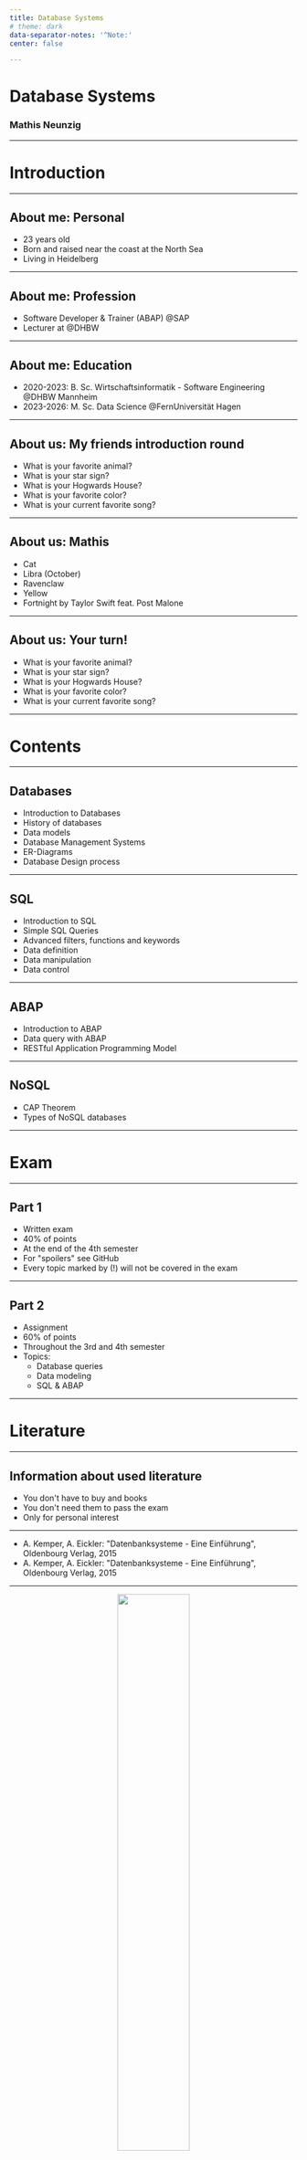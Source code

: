 ```yaml
---
title: Database Systems
# theme: dark
data-separator-notes: '^Note:'
center: false

---
```

# Database Systems
### Mathis Neunzig

---
# Introduction

----
## About me: Personal

* 23 years old
* Born and raised near the coast at the North Sea
* Living in Heidelberg

----
## About me: Profession

* Software Developer & Trainer (ABAP) @SAP
* Lecturer at @DHBW

----
## About me: Education

* 2020-2023: B. Sc. Wirtschaftsinformatik - Software Engineering @DHBW Mannheim
* 2023-2026: M. Sc. Data Science @FernUniversität Hagen

----
## About us: My friends introduction round

* What is your favorite animal?
* What is your star sign?
* What is your Hogwards House?
* What is your favorite color?
* What is your current favorite song?

----
## About us: Mathis

* Cat 
* Libra (October)
* Ravenclaw
* Yellow
* Fortnight by Taylor Swift feat. Post Malone

----
## About us: Your turn!

* What is your favorite animal?
* What is your star sign?
* What is your Hogwards House?
* What is your favorite color?
* What is your current favorite song?

---
# Contents

----
## Databases
* Introduction to Databases
* History of databases
* Data models
* Database Management Systems
* ER-Diagrams
* Database Design process

----
## SQL
* Introduction to SQL
* Simple SQL Queries
* Advanced filters, functions and keywords
* Data definition
* Data manipulation
* Data control

----
## ABAP
* Introduction to ABAP
* Data query with ABAP
* RESTful Application Programming Model

----
## NoSQL
* CAP Theorem
* Types of NoSQL databases

---
# Exam

----
## Part 1
* Written exam
* 40% of points
* At the end of the 4th semester
* For "spoilers" see GitHub
* Every topic marked by (!) will not be covered in the exam

----
## Part 2
* Assignment
* 60% of points
* Throughout the 3rd and 4th semester
* Topics: 
    * Database queries
    * Data modeling
    * SQL & ABAP

---
# Literature

----
## Information about used literature
* You don't have to buy and books
* You don't need them to pass the exam
* Only for personal interest

----
* A. Kemper, A. Eickler: "Datenbanksysteme - Eine Einführung", Oldenbourg Verlag, 2015
* A. Kemper, A. Eickler: "Datenbanksysteme - Eine Einführung", Oldenbourg Verlag, 2015

---
<div align="center" width="90%">
<img src="img/db_excel_meme.jpg" width=50% /><!-- .element style="border: 0px; box-shadow: 0 0 0 0" -->
</div>

---
# Chapter 1
### Database system

----
<div align="center" width="90%">
<img src="img/mosbach.jpeg" width=80% /><!-- .element style="border: 0px; box-shadow: 0 0 0 0" -->
</div>

----
<div align="center" width="90%">
<img src="img/list_of_excel_files.png" width=80% /><!-- .element style="border: 0px; box-shadow: 0 0 0 0" -->
</div>

----
## Problem
* Some files belong to different teams
    * Accounting
    * HR
    * Customer Relations
* The supermarket wants to launch an app for the supermarket

----
### What can go wrong?

----
### Solution:
### Database System!

----
## General terms
* Data: Raw & unprocessed facts
* Information: Processed data
* Metadata: Information about data

----
## Database system
Database system contains of 2 parts:
* Database with stored data
* Database management system (DBMS)

----
## Database
* Storage of electronic, related data
* Store data...
    * efficiently
    * without inconsistent data
    * possibly permanently

----
## DBMS
* Software(-collection)
* Enables users to create and maintain databases
* Commonly referred to as just "database"

----
## Functions of a DBMS
* Define data types, structures and constraints
* Storing data on the database
* Retrieve (query) the database
* Update already existing data in the database

----
## Functions of a DBMS
* Enable multiple users to work with the same database
* Protect data from malicious software
* Protect data from discuptions

----
<div align="center" width="90%">
<img src="img/list_of_excel_files.png" width=80% /><!-- .element style="border: 0px; box-shadow: 0 0 0 0" -->
</div>

----
<div align="center" width="90%">
<img src="img/dbms1.png" width=80% /><!-- .element style="border: 0px; box-shadow: 0 0 0 0" -->
</div>

----
<div align="center" width="90%">
<img src="img/dbms2.png" width=80% /><!-- .element style="border: 0px; box-shadow: 0 0 0 0" -->
</div>

----
<div align="center" width="90%">
<img src="img/dbms3.png" width=80% /><!-- .element style="border: 0px; box-shadow: 0 0 0 0" -->
</div>

----
<div align="center" width="90%">
<img src="img/dbms4.png" width=80% /><!-- .element style="border: 0px; box-shadow: 0 0 0 0" -->
</div>

----
## DBMS
* Many different DBMS
* Different specialities
* Different query languages
* Examples: MySQL or MongoDB

----
<div align="center" width="70%">
<img src="img/mysql.svg" width=50% /><!-- .element style="border: 0px; box-shadow: 0 0 0 0" -->
</div>

----
<div align="center" width="70%">
<img src="img/mongodb.png" width=50% /><!-- .element style="border: 0px; box-shadow: 0 0 0 0" -->
</div>

----
What disadvantages are there?

----
## Disadvantages
* High initial investment
* High concurrent costs
* Too complicated for very small tasks

----
What advantages are there?

----
## Advantages
* Less redundancies (if done correctly)
* Restricting access
* Procedures for (automatic) Backup & Recovery
* (Different) User Interfaces
* Automatic actions & functions
* Efficient data processing
* ...and many more!

---
# Chapter 2
### Data models

----
## "Paper based data model"
<div align="center" width="90%">
<img src="img/census_book.png" width=80% /><!-- .element style="border: 0px; box-shadow: 0 0 0 0" -->
</div>

----
## "Paper based data model"
<div align="center" width="90%">
<img src="img/marriage_book.png" width=80% /><!-- .element style="border: 0px; box-shadow: 0 0 0 0" -->
</div>

----
## "Paper based data model"
<div align="center" width="90%">
<img src="img/card_catalog.png" width=80% /><!-- .element style="border: 0px; box-shadow: 0 0 0 0" -->
</div>

----
## Herman Hollerith (!)
* Problem: 1890 Cencus
* Info 1
* Info 2
* Info 3
<div align="center" width="90%">
<img src="img/herman_hollerith_1890_cencus.png" width=80% /><!-- .element style="border: 0px; box-shadow: 0 0 0 0" -->
</div>

----
## File based data model
<div align="center" width="90%">
<img src="img/big_computer_1950_1970.png" width=80% /><!-- .element style="border: 0px; box-shadow: 0 0 0 0" -->
</div>

----
## File based data model
<div align="center" width="90%">
<img src="img/list_of_excel_files.png" width=80% /><!-- .element style="border: 0px; box-shadow: 0 0 0 0" -->
</div>

----
## Network-like

----
## Integrated Data Store (!)

----
## CODASYL (!)

----
## Hierarchical

----
## IBM Information Management System (!)

----
## Relational

----
## Edgar Codd

----
## INGRES

----
## ORACLE

----
## The 1980s

----
## Object-oriented

----
## ObjectStore (!)

----
## Column-based

----
## HANA

----
## PARACCEL (!)

----
## Document-based

----
## MongoDB

----
## Key-value

----
## Redis

----
## Graph-based

----
## Neo4J

----
## Timeseries-based

----
## InfluxDB 

---
# Chapter 3
### Relational databases

----
## Relational databases

----
## Edgar Codd

----
## Edgar Codd's 12 Rules

----
## Rule 1

----
## Rule 2

----
## Rule 3

----
## Rule 4

----
## Rule 5

----
## Rule 6

----
## Rule 7

----
## Rule 8

----
## Rule 9

----
## Rule 10

----
## Rule 11

----
## Rule 12

---
# Chapter 4
### Database design

----
## Database design

---
# Exercise
### Database design

----
## Database design

---
# Chapter 5
### Relational algebra

----
## Relational algebra

---
# Exercise
### Relational algebra

----
## Relational algebra

---
# Chapter 6
### Normal forms

----
## Normal forms

---
# Exercise
### Normal forms

----
## Normal forms

---
# Chapter 7
### SQL Introduction

----
## SQL Introduction

---
# Chapter 8
### SQL Select

----
## SQL Select

---
# Exercise
### SQL 

----
## SQL 

---
# Chapter 9
### SQL Joins

----
## SQL Joins

---
# Chapter 10
### SQL Insert

----
## SQL Insert

---
# Chapter 11
### SQL Update

----
## SQL Update

---
# Chapter 12
### SQL Delete

----
## SQL Delete

---
# Exercise
### SQL 

----
## SQL 

---
# Chapter 13
### SQL Misc

----
## SQL Misc

---
# Chapter 14
### ABAP Introduction

----
## ABAP Introduction

---
# Exercise
### ABAP 

----
## ABAP 

---
# Chapter 15
### ABAP SQL

----
## ABAP SQL

---
# Chapter 16
### ABAP RAP & EML

----
## ABAP RAP & EML

---
# Exercise
### ABAP 

----
## ABAP 

---
# Chapter 17
### Modern Database Architectures

----
## Modern Database Architectures

---
# Chapter 18
### CAP Theorem

----
## CAP Theorem